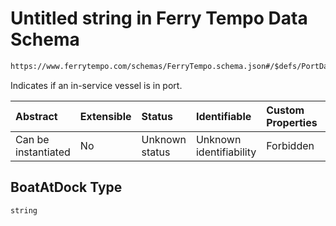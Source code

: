 # Untitled string in Ferry Tempo Data Schema

```txt
https://www.ferrytempo.com/schemas/FerryTempo.schema.json#/$defs/PortData/properties/BoatAtDock
```

Indicates if an in-service vessel is in port.

| Abstract            | Extensible | Status         | Identifiable            | Custom Properties | Additional Properties | Access Restrictions | Defined In                                                                       |
| :------------------ | :--------- | :------------- | :---------------------- | :---------------- | :-------------------- | :------------------ | :------------------------------------------------------------------------------- |
| Can be instantiated | No         | Unknown status | Unknown identifiability | Forbidden         | Allowed               | none                | [FerryTempo.schema.json\*](../out/FerryTempo.schema.json "open original schema") |

## BoatAtDock Type

`string`
